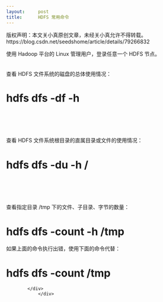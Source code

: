 ```yaml
---
layout:     post
title:      HDFS 常用命令
---
```

<div id="article_content" class="article_content clearfix csdn-tracking-statistics" data-pid="blog" data-mod="popu_307" data-dsm="post">
								<div class="article-copyright">
					版权声明：本文关小真原创文章，未经关小真允许不得转载。					https://blog.csdn.net/seedshome/article/details/79266832				</div>
								            <link rel="stylesheet" href="https://csdnimg.cn/release/phoenix/template/css/ck_htmledit_views-f76675cdea.css">
						<div class="htmledit_views" id="content_views">
                
使用 Hadoop 平台的 Linux 管理用户，登录任意一个 HDFS 节点。<br><br><br>
查看 HDFS 文件系统的磁盘的总体使用情况：<br>
# hdfs dfs -df -h<br><br><br>
查看 HDFS 文件系统根目录的直属目录或文件的使用情况：<br>
# hdfs dfs -du -h /<br><br><br>
查看指定目录 /tmp 下的文件、子目录、字节的数量：<br>
# hdfs dfs -count -h /tmp<br>
如果上面的命令执行出错，使用下面的命令代替：<br>
# hdfs dfs -count /tmp
            </div>
                </div>